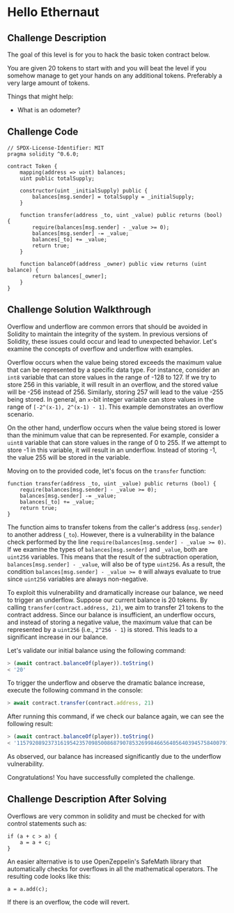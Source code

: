 # Hello Ethernaut

## Challenge Description

The goal of this level is for you to hack the basic token contract below.

You are given 20 tokens to start with and you will beat the level if you somehow manage to get your hands on any additional tokens. Preferably a very large amount of tokens.

Things that might help:

-   What is an odometer?

## Challenge Code

```solidity
// SPDX-License-Identifier: MIT
pragma solidity ^0.6.0;

contract Token {
    mapping(address => uint) balances;
    uint public totalSupply;

    constructor(uint _initialSupply) public {
        balances[msg.sender] = totalSupply = _initialSupply;
    }

    function transfer(address _to, uint _value) public returns (bool) {
        require(balances[msg.sender] - _value >= 0);
        balances[msg.sender] -= _value;
        balances[_to] += _value;
        return true;
    }

    function balanceOf(address _owner) public view returns (uint balance) {
        return balances[_owner];
    }
}
```

## Challenge Solution Walkthrough

Overflow and underflow are common errors that should be avoided in Solidity to maintain the integrity of the system. In previous versions of Solidity, these issues could occur and lead to unexpected behavior. Let's examine the concepts of overflow and underflow with examples.

Overflow occurs when the value being stored exceeds the maximum value that can be represented by a specific data type. For instance, consider an `int8` variable that can store values in the range of -128 to 127. If we try to store 256 in this variable, it will result in an overflow, and the stored value will be -256 instead of 256. Similarly, storing 257 will lead to the value -255 being stored. In general, an `x`-bit integer variable can store values in the range of `[-2^(x-1), 2^(x-1) - 1]`. This example demonstrates an overflow scenario.

On the other hand, underflow occurs when the value being stored is lower than the minimum value that can be represented. For example, consider a `uint8` variable that can store values in the range of 0 to 255. If we attempt to store -1 in this variable, it will result in an underflow. Instead of storing -1, the value 255 will be stored in the variable.

Moving on to the provided code, let's focus on the `transfer` function:

```solidity
function transfer(address _to, uint _value) public returns (bool) {
    require(balances[msg.sender] - _value >= 0);
    balances[msg.sender] -= _value;
    balances[_to] += _value;
    return true;
}
```

The function aims to transfer tokens from the caller's address (`msg.sender`) to another address (`_to`). However, there is a vulnerability in the balance check performed by the line `require(balances[msg.sender] - _value >= 0)`. If we examine the types of `balances[msg.sender]` and `_value`, both are `uint256` variables. This means that the result of the subtraction operation, `balances[msg.sender] - _value`, will also be of type `uint256`. As a result, the condition `balances[msg.sender] - _value >= 0` will always evaluate to true since `uint256` variables are always non-negative.

To exploit this vulnerability and dramatically increase our balance, we need to trigger an underflow. Suppose our current balance is 20 tokens. By calling `transfer(contract.address, 21)`, we aim to transfer 21 tokens to the contract address. Since our balance is insufficient, an underflow occurs, and instead of storing a negative value, the maximum value that can be represented by a `uint256` (i.e., `2^256 - 1`) is stored. This leads to a significant increase in our balance.

Let's validate our initial balance using the following command:

```javascript
> (await contract.balanceOf(player)).toString()
< '20'
```

To trigger the underflow and observe the dramatic balance increase, execute the following command in the console:

```javascript
> await contract.transfer(contract.address, 21)
```

After running this command, if we check our balance again, we can see the following result:

```javascript
> (await contract.balanceOf(player)).toString()
< '115792089237316195423570985008687907853269984665640564039457584007913129639914'
```

As observed, our balance has increased significantly due to the underflow vulnerability.

Congratulations! You have successfully completed the challenge.

## Challenge Description After Solving

Overflows are very common in solidity and must be checked for with control statements such as:

```solidity
if (a + c > a) {
    a = a + c;
}
```

An easier alternative is to use OpenZeppelin's SafeMath library that automatically checks for overflows in all the mathematical operators. The resulting code looks like this:

```solidity
a = a.add(c);
```

If there is an overflow, the code will revert.
